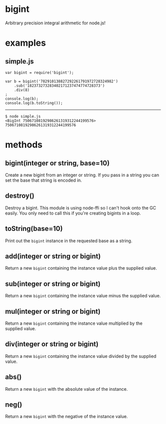 bigint
======

Arbitrary precision integral arithmetic for node.js!

examples
========

simple.js
---------

    var bigint = require('bigint');

    var b = bigint('782910138827292261791972728324982')
        .sub('182373273283402171237474774728373')
        .div(8)
    ;
    console.log(b);
    console.log(b.toString());

***
    $ node simple.js
    <BigInt 75067108192986261319312244199576>
    75067108192986261319312244199576

methods
=======

bigint(integer or string, base=10)
----------------------------------

Create a new bigint from an integer or string.
If you pass in a string you can set the base that string is encoded in.

destroy()
---------

Destroy a bigint. This module is using node-ffi so I can't hook onto the
GC easily. You only need to call this if you're creating bigints in a loop.

toString(base=10)
-----------------

Print out the `bigint` instance in the requested base as a string.

add(integer or string or bigint)
--------------------------------

Return a new `bigint` containing the instance value plus the supplied value.

sub(integer or string or bigint)
--------------------------------

Return a new `bigint` containing the instance value minus the supplied value.

mul(integer or string or bigint)
--------------------------------

Return a new `bigint` containing the instance value multiplied by the supplied
value.

div(integer or string or bigint)
--------------------------------

Return a new `bigint` containing the instance value divided by the supplied
value.

abs()
-----

Return a new `bigint` with the absolute value of the instance.

neg()
-----

Return a new `bigint` with the negative of the instance value.
